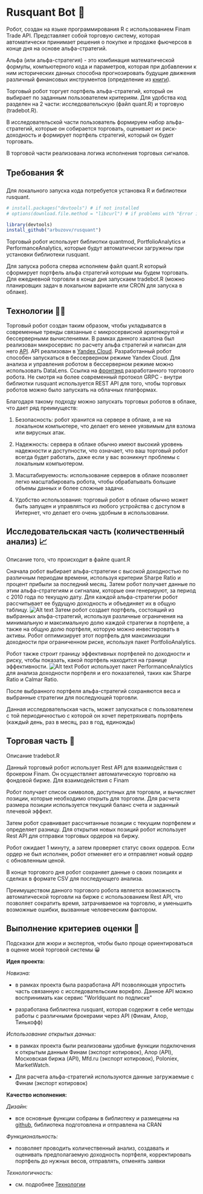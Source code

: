 # Rusquant Bot 🚀


Робот, создан на языке программирования R с использованием Finam Trade API. Представляет собой торговую систему, которая автоматически принимает решения о покупке и продаже фьючерсов в конце дня на основе альфа-стратегий.

Альфа (или альфа-стратегия) - это комбинация математической формулы, компьютерного кода и параметров, которая при добавлении к ним исторических данных способна прогнозировать будущие движения различный финансовых инструментов (определение из [книги](https://www.amazon.com/Finding-Alphas-Quantitative-Approach-Strategies/dp/1119057868)).

Торговый робот торгует портфель альфа-стратегий, который он выбирает по заданным пользователем критериям. Для удобства код разделен на 2 части: исследовательскую (файл quant.R) и торговую (tradebot.R).

В исследовательской части пользователь формируем набор альфа-стратегий, которые он собирается торговать, оценивает их риск-доходность и формирует портфель стратегий, который он будет торговать.

В торговой части реализована логика исполнения торговых сигналов.

## Требования   🛠️

Для локального запуска кода потребуется установка R и библиотеки rusquant.

``` r
# install.packages("devtools") # if not installed
# options(download.file.method = "libcurl") # if problems with "Error in utils::download.file(url, path...."

library(devtools)
install_github("arbuzovv/rusquant")
```

Торговый робот использует библиотки quantmod, PortfolioAnalytics и PerformanceAnalytics, которые будут автоматически загружены при установки библиотеки rusquant.

Для запуска робота сперва исполняем файл quant.R который сформирует портфель альфа стратегий которым мы будем торговать.
Для ежедневной торговли в конце дня запускаем tradebot.R (можно планировщих задач в локальном варианте или CRON для запуска в облаке).

## Технологии    🧑‍💻

Торговый робот создан таким образом, чтобы укладыватся в современные тренды связанные с микросервисной архитекрутой и бессерверными вычислениями. В рамках данного хакатона был реализован микросервис по расчету альфа стратегий и написан для него [API](https://swagger.rusquant.ru). API реализован в [Yandex Cloud](https://cloud.yandex.ru). Разработанный робот способен запускаться в бессерверном режиме Yandex Cloud. Для анализа и управления роботом в бессерверном режиме можно использовать DataLens. Ссылка на [фронтэнд](https://datalens.yandex/4l4yydg8alqou) разработанного торгового робота. Не смотря на более современный протокол GRPC - внутри библиотки rusquant используется REST API для того, чтобы торговых роботов можно было запускать на облачных платформах.

Благодаря такому подходу можно запускать торговых роботов в облаке, что дает ряд преимуществ:

1.  Безопасность: робот хранится на сервере в облаке, а не на локальном компьютере, что делает его менее уязвимым для взлома или вирусных атак.

2.  Надежность: сервера в облаке обычно имеют высокий уровень надежности и доступности, что означает, что ваш торговый робот всегда будет работать, даже если у вас возникнут проблемы с локальным компьютером.

3.  Масштабируемость: использование серверов в облаке позволяет легко масштабировать робота, чтобы обрабатывать большие объемы данных и более сложные задачи.

4.  Удобство использования: торговый робот в облаке обычно может быть запущен и управляться из любого устройства с доступом в Интернет, что делает его очень удобным в использовании.

## Исследовательская часть (количественный анализ)  📈

Описание того, что происходит в файле quant.R

Сначала робот выбирает альфа-стратегии с высокой доходностью по различным периодам времени, используя критерии Sharpe Ratio и процент прибыли за последний месяц. Затем робот получает данные по этим альфа-стратегиям и сигналам, которые они генерируют, за период с 2010 года по текущую дату. Для каждой альфа-стратегии робот рассчитывает ее будущую доходность и объединяет их в общую таблицу.
![Alt text](img/alpha.png "Динамика альфа стратегий")
Затем робот создает портфель, состоящий из выбранных альфа-стратегий, используя различные ограничения на минимальную и максимальную долю каждой стратегии в портфеле, а также на общую долю портфеля, которую можно инвестировать в активы. Робот оптимизирует этот портфель для максимизации доходности при ограниченном риске, используя пакет PortfolioAnalytics.

Робот также строит границу эффективных портфелей по доходности и риску, чтобы показать, какой портфель находится на границе эффективности. 
![Alt text](frontier.png "Граница эффективных портфелей")
Робот использует пакет PerformanceAnalytics для анализа доходности портфеля и его показателей, таких как Sharpe Ratio и Calmar Ratio.

После выбранного портфеля альфа-стратегий сохраняются веса и выбранные стратегии для последующей торговли.

Данная исследовательская часть, может запускаться с пользователем с той периодичностью с которой он хочет перетряхивать портфель (каждый день, раз в месяц, раз в год, единожды)

## Торговая часть   💸

Описание tradebot.R

Данный торговый робот использует Rest API для взаимодействия с брокером Finam. Он осуществляет автоматическую торговлю на фондовой бирже. Для взаимодействия с Finam

Робот получает список символов, доступных для торговли, и вычисляет позиции, которые необходимо открыть для торговли. Для расчета размера позиции используется текущий баланс счета и заданный плечевой эффект.

Затем робот сравнивает рассчитанные позиции с текущим портфелем и определяет разницу. Для открытия новых позиций робот использует Rest API для отправки торговых ордеров на биржу.

Робот ожидает 1 минуту, а затем проверяет статус своих ордеров. Если ордер не был исполнен, робот отменяет его и отправляет новый ордер с обновленным ценой.

В конце торгового дня робот сохраняет данные о своих позициях и сделках в формате CSV для последующего анализа.

Преимуществом данного торгового робота является возможность автоматической торговли на бирже с использованием Rest API, что позволяет сократить время, затрачиваемое на торговлю, и уменьшить возможные ошибки, вызванные человеческим фактором.

## Выполнение критериев оценки  📌

Подсказки для жюри и экспертов, чтобы было проще ориентироваться в оценке моей торговой системы 😀

**Идея проекта:**

*Новизна:*

-   в рамках проекта была разработана API позволяющая упростить часть связанную с исследовательским воркфло. Данное API можно воспринимать как сервис "Worldquant по подписке"

-   разработана библиотека rusquant, которая содержит в себе методы работы с различными брокерами через API (Финам, Алор, Тинькофф)

*Использование открытых данных:*

-   в рамках проекта были реализованы удобные функции подключения к открытым данным Финам (экспорт котировок), Алор (API), Московская биржа (API), Mfd.ru (экспорт котировок), Poloniex, MarketWatch.

-   Для расчета альфа-стратегий используются данные загружаемые с Финам (экспорт котировок)

**Качество исполнения:**

*Дизайн:*

-   все основные функции собраны в библиотеку и размещены на [github](https://github.com/arbuzovv/rusquant), библиотека подготовлена и отправлена на CRAN

*Функциональность:*

-   позволяет проводить количественный анализ, создавать и оценивать предполагаемую доходность портфеля, корректировать портфель до нужных весов, отправлять, отменять заявки

*Технологичность:*

-   см. подробнее [Технологии](#технологии)
